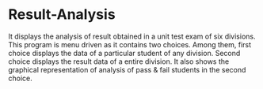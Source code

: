 # Result-Analysis
It displays the analysis of result obtained in a unit test exam of six divisions.
This program is menu driven as it contains two choices.
Among them, first choice displays the data of a particular student of any division.
Second choice displays the result data of a entire division.
It also shows the graphical representation of analysis of pass & fail students in the second choice.
